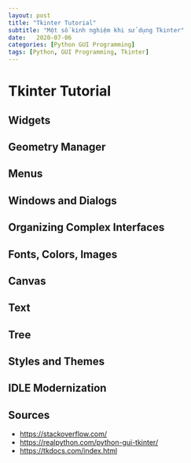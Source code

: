 ```yaml
---
layout: post
title: "Tkinter Tutorial"
subtitle: "Một số kinh nghiệm khi sử dụng Tkinter"
date:   2020-07-06
categories: [Python GUI Programming]
tags: [Python, GUI Programming, Tkinter]
---
```


# Tkinter Tutorial

## Widgets

## Geometry Manager

## Menus

## Windows and Dialogs

## Organizing Complex Interfaces

## Fonts, Colors, Images

## Canvas

## Text

## Tree

## Styles and Themes

## IDLE Modernization

## Sources

- https://stackoverflow.com/
- https://realpython.com/python-gui-tkinter/
- https://tkdocs.com/index.html
